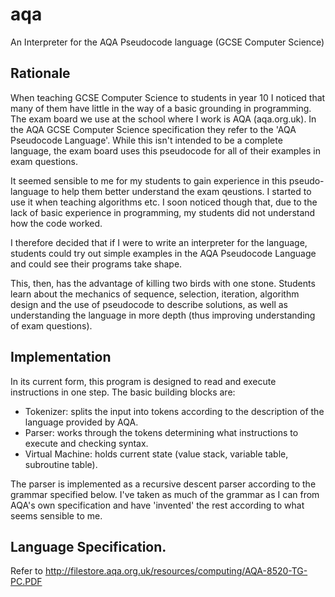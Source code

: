 # aqa
An Interpreter for the AQA Pseudocode language (GCSE Computer Science)

## Rationale
When teaching GCSE Computer Science to students in year 10 I noticed that many of them have little in the way of a basic grounding in programming.  The exam board we use at the school where I work is AQA (aqa.org.uk).  In the AQA GCSE Computer Science specification they refer to the 'AQA Pseudocode Language'.  While this isn't intended to be a complete language, the exam board uses this pseudocode for all of their examples in exam questions.

It seemed sensible to me for my students to gain experience in this pseudo-language to help them better understand the exam qeustions.  I started to use it when teaching algorithms etc.  I soon noticed though that, due to the lack of basic experience in programming, my students did not understand how the code worked.

I therefore decided that if I were to write an interpreter for the language, students could try out simple examples in the AQA Pseudocode Language and could see their programs take shape.

This, then, has the advantage of killing two birds with one stone.  Students learn about the mechanics of sequence, selection, iteration, algorithm design and the use of pseudocode to describe solutions, as well as understanding the language in more depth (thus improving understanding of exam questions).

## Implementation
In its current form, this program is designed to read and execute instructions in one step.  The basic building blocks are:

* Tokenizer: splits the input into tokens according to the description of the language provided by AQA.
* Parser: works through the tokens determining what instructions to execute and checking syntax.
* Virtual Machine: holds current state (value stack, variable table, subroutine table).

The parser is implemented as a recursive descent parser according to the grammar specified below.  I've taken as much of the grammar as I can from AQA's own specification and have 'invented' the rest according to what seems sensible to me.

## Language Specification.
Refer to http://filestore.aqa.org.uk/resources/computing/AQA-8520-TG-PC.PDF

